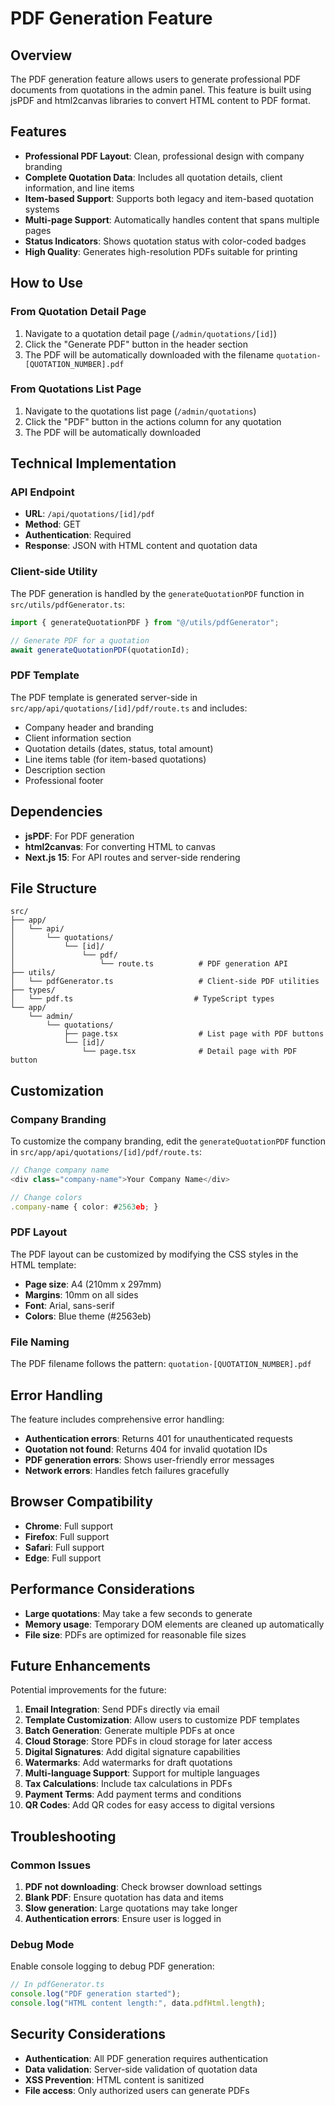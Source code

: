 # PDF Generation Feature

## Overview

The PDF generation feature allows users to generate professional PDF documents from quotations in the admin panel. This feature is built using jsPDF and html2canvas libraries to convert HTML content to PDF format.

## Features

- **Professional PDF Layout**: Clean, professional design with company branding
- **Complete Quotation Data**: Includes all quotation details, client information, and line items
- **Item-based Support**: Supports both legacy and item-based quotation systems
- **Multi-page Support**: Automatically handles content that spans multiple pages
- **Status Indicators**: Shows quotation status with color-coded badges
- **High Quality**: Generates high-resolution PDFs suitable for printing

## How to Use

### From Quotation Detail Page

1. Navigate to a quotation detail page (`/admin/quotations/[id]`)
2. Click the "Generate PDF" button in the header section
3. The PDF will be automatically downloaded with the filename `quotation-[QUOTATION_NUMBER].pdf`

### From Quotations List Page

1. Navigate to the quotations list page (`/admin/quotations`)
2. Click the "PDF" button in the actions column for any quotation
3. The PDF will be automatically downloaded

## Technical Implementation

### API Endpoint

- **URL**: `/api/quotations/[id]/pdf`
- **Method**: GET
- **Authentication**: Required
- **Response**: JSON with HTML content and quotation data

### Client-side Utility

The PDF generation is handled by the `generateQuotationPDF` function in `src/utils/pdfGenerator.ts`:

```typescript
import { generateQuotationPDF } from "@/utils/pdfGenerator";

// Generate PDF for a quotation
await generateQuotationPDF(quotationId);
```

### PDF Template

The PDF template is generated server-side in `src/app/api/quotations/[id]/pdf/route.ts` and includes:

- Company header and branding
- Client information section
- Quotation details (dates, status, total amount)
- Line items table (for item-based quotations)
- Description section
- Professional footer

## Dependencies

- **jsPDF**: For PDF generation
- **html2canvas**: For converting HTML to canvas
- **Next.js 15**: For API routes and server-side rendering

## File Structure

```
src/
├── app/
│   └── api/
│       └── quotations/
│           └── [id]/
│               └── pdf/
│                   └── route.ts          # PDF generation API
├── utils/
│   └── pdfGenerator.ts                   # Client-side PDF utilities
├── types/
│   └── pdf.ts                           # TypeScript types
└── app/
    └── admin/
        └── quotations/
            ├── page.tsx                  # List page with PDF buttons
            └── [id]/
                └── page.tsx              # Detail page with PDF button
```

## Customization

### Company Branding

To customize the company branding, edit the `generateQuotationPDF` function in `src/app/api/quotations/[id]/pdf/route.ts`:

```typescript
// Change company name
<div class="company-name">Your Company Name</div>

// Change colors
.company-name { color: #2563eb; }
```

### PDF Layout

The PDF layout can be customized by modifying the CSS styles in the HTML template:

- **Page size**: A4 (210mm x 297mm)
- **Margins**: 10mm on all sides
- **Font**: Arial, sans-serif
- **Colors**: Blue theme (#2563eb)

### File Naming

The PDF filename follows the pattern: `quotation-[QUOTATION_NUMBER].pdf`

## Error Handling

The feature includes comprehensive error handling:

- **Authentication errors**: Returns 401 for unauthenticated requests
- **Quotation not found**: Returns 404 for invalid quotation IDs
- **PDF generation errors**: Shows user-friendly error messages
- **Network errors**: Handles fetch failures gracefully

## Browser Compatibility

- **Chrome**: Full support
- **Firefox**: Full support
- **Safari**: Full support
- **Edge**: Full support

## Performance Considerations

- **Large quotations**: May take a few seconds to generate
- **Memory usage**: Temporary DOM elements are cleaned up automatically
- **File size**: PDFs are optimized for reasonable file sizes

## Future Enhancements

Potential improvements for the future:

1. **Email Integration**: Send PDFs directly via email
2. **Template Customization**: Allow users to customize PDF templates
3. **Batch Generation**: Generate multiple PDFs at once
4. **Cloud Storage**: Store PDFs in cloud storage for later access
5. **Digital Signatures**: Add digital signature capabilities
6. **Watermarks**: Add watermarks for draft quotations
7. **Multi-language Support**: Support for multiple languages
8. **Tax Calculations**: Include tax calculations in PDFs
9. **Payment Terms**: Add payment terms and conditions
10. **QR Codes**: Add QR codes for easy access to digital versions

## Troubleshooting

### Common Issues

1. **PDF not downloading**: Check browser download settings
2. **Blank PDF**: Ensure quotation has data and items
3. **Slow generation**: Large quotations may take longer
4. **Authentication errors**: Ensure user is logged in

### Debug Mode

Enable console logging to debug PDF generation:

```typescript
// In pdfGenerator.ts
console.log("PDF generation started");
console.log("HTML content length:", data.pdfHtml.length);
```

## Security Considerations

- **Authentication**: All PDF generation requires authentication
- **Data validation**: Server-side validation of quotation data
- **XSS Prevention**: HTML content is sanitized
- **File access**: Only authorized users can generate PDFs

